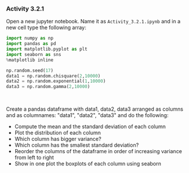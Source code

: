 ### Activity 3.2.1

Open a new jupyter notebook. Name it as `Activity_3.2.1.ipynb` and in a new cell type the following array:

```python
import numpy as np
import pandas as pd
import matplotlib.pyplot as plt
import seaborn as sns
%matplotlib inline

np.random.seed(17)
data1 = np.random.chisquare(2,10000)
data2 = np.random.exponential(1,10000)
data3 = np.random.gamma(2,10000)
```

<br>

Create a pandas dataframe with data1, data2, data3 arranged as columns and as columnames: "data1", "data2", "data3" and do the following:

- Compute the mean and the standard deviation of each column
- Plot the distribution of each column
- Which column has bigger variance?
- Which column has the smallest standard deviation?
- Reorder the columns of the dataframe in order of increasing variance from left to right
- Show in one plot the boxplots of each column using seaborn